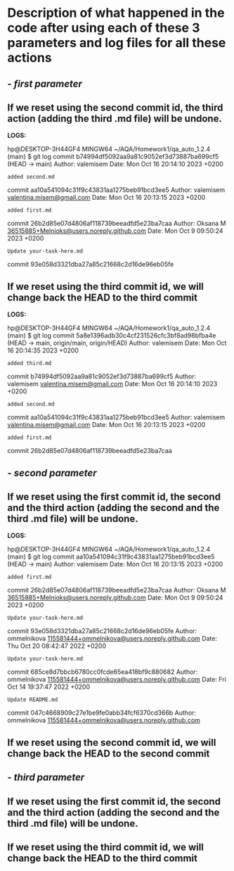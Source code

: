 # Description of what happened in the code after using each of these 3 parameters and log files for all these actions

## - <em>first parameter</em>

## If we reset using the second commit id, the third action (adding the third .md file) will be undone. 
<p><strong> LOGS: </strong></p>
hp@DESKTOP-3H44GF4 MINGW64 ~/AQA/Homework1/qa_auto_1.2.4 (main)
$ git log
commit b74994df5092aa9a81c9052ef3d73887ba699cf5 (HEAD -> main)
Author: valemisem <valentina.misem@gmail.com>
Date:   Mon Oct 16 20:14:10 2023 +0200

    added second.md

commit aa10a541094c31f9c43831aa1275beb91bcd3ee5
Author: valemisem <valentina.misem@gmail.com>
Date:   Mon Oct 16 20:13:15 2023 +0200

    added first.md

commit 26b2d85e07d4806af118739beeadfd5e23ba7caa
Author: Oksana M <36515885+Melnioks@users.noreply.github.com>
Date:   Mon Oct 9 09:50:24 2023 +0200

    Update your-task-here.md

commit 93e058d3321dba27a85c21668c2d16de96eb05fe 


## If we reset using the third commit id, we will change back the HEAD to the third commit
<p><strong> LOGS: </strong></p>
hp@DESKTOP-3H44GF4 MINGW64 ~/AQA/Homework1/qa_auto_1.2.4 (main)
$ git log
commit 5a8e1396adb30c4cf231526cfc3bf8ad98bfba4e (HEAD -> main, origin/main, origin/HEAD)
Author: valemisem <valentina.misem@gmail.com>
Date:   Mon Oct 16 20:14:35 2023 +0200

    added third.md

commit b74994df5092aa9a81c9052ef3d73887ba699cf5
Author: valemisem <valentina.misem@gmail.com>
Date:   Mon Oct 16 20:14:10 2023 +0200

    added second.md

commit aa10a541094c31f9c43831aa1275beb91bcd3ee5
Author: valemisem <valentina.misem@gmail.com>
Date:   Mon Oct 16 20:13:15 2023 +0200

    added first.md

commit 26b2d85e07d4806af118739beeadfd5e23ba7caa

## - <em>second parameter</em>

## If we reset using the first commit id, the second and the third action (adding the second and the third .md file) will be undone. 
<p><strong> LOGS: </strong></p>
hp@DESKTOP-3H44GF4 MINGW64 ~/AQA/Homework1/qa_auto_1.2.4 (main)
$ git log
commit aa10a541094c31f9c43831aa1275beb91bcd3ee5 (HEAD -> main)
Author: valemisem <valentina.misem@gmail.com>
Date:   Mon Oct 16 20:13:15 2023 +0200

    added first.md

commit 26b2d85e07d4806af118739beeadfd5e23ba7caa
Author: Oksana M <36515885+Melnioks@users.noreply.github.com>
Date:   Mon Oct 9 09:50:24 2023 +0200

    Update your-task-here.md

commit 93e058d3321dba27a85c21668c2d16de96eb05fe
Author: ommelnikova <115581444+ommelnikova@users.noreply.github.com>
Date:   Thu Oct 20 08:42:47 2022 +0200

    Update your-task-here.md

commit 685ce8d7bbcb6780cc0fcde65ea418bf9c880682
Author: ommelnikova <115581444+ommelnikova@users.noreply.github.com>
Date:   Fri Oct 14 19:37:47 2022 +0200

    Update README.md

commit 047c4668909c27e1be9fe0abb34fcf6370cd366b
Author: ommelnikova <115581444+ommelnikova@users.noreply.github.com>

## If we reset using the second commit id, we will change back the HEAD to the second commit

## - <em>third parameter</em>

## If we reset using the first commit id, the second and the third action (adding the second and the third .md file) will be undone.

## If we reset using the third commit id, we will change back the HEAD to the third commit
